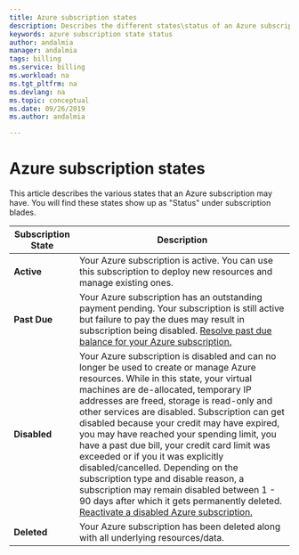 ```yaml
---
title: Azure subscription states
description: Describes the different states\status of an Azure subscription
keywords: azure subscription state status
author: andalmia
manager: andalmia
tags: billing
ms.service: billing
ms.workload: na
ms.tgt_pltfrm: na
ms.devlang: na
ms.topic: conceptual
ms.date: 09/26/2019
ms.author: andalmia

---
```

# Azure subscription states
This article describes the various states that an Azure subscription may have. You will find these states show up as "Status" under subscription blades.

| Subscription State | Description |
|-------------| ----------------|
| **Active** | Your Azure subscription is active. You can use this subscription to deploy new resources and manage existing ones.|
| **Past Due** | Your Azure subscription has an outstanding payment pending. Your subscription is still active but failure to pay the dues may result in subscription being disabled. [Resolve past due balance for your Azure subscription.](https://docs.microsoft.com/en-us/azure/billing/billing-azure-subscription-past-due-balance) |
| **Disabled** | Your Azure subscription is disabled and can no longer be used to create or manage Azure resources. While in this state, your virtual machines are de-allocated, temporary IP addresses are freed, storage is read-only and other services are disabled. Subscription can get disabled because your credit may have expired, you may have reached your spending limit, you have a past due bill, your credit card limit was exceeded or if you it was explicitly disabled/cancelled. Depending on the subscription type and disable reason, a subscription may remain disabled between 1 - 90 days after which it gets permanently deleted. [Reactivate a disabled Azure subscription.](https://docs.microsoft.com/en-us/azure/billing/billing-subscription-become-disable)|
| **Deleted** | Your Azure subscription has been deleted along with all underlying resources/data. |
